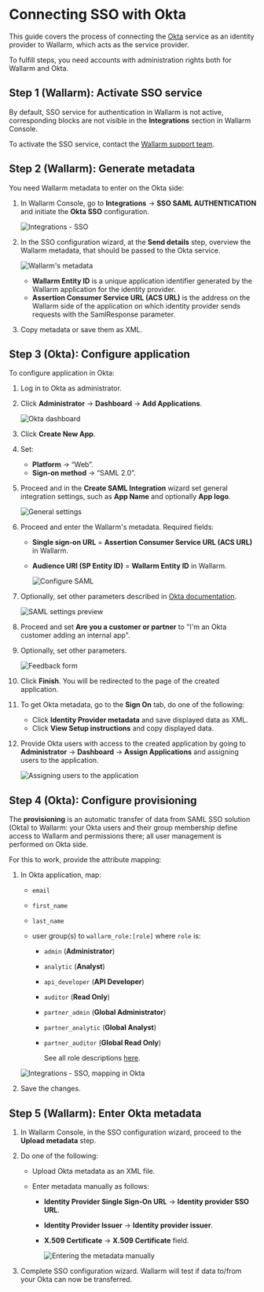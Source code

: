 #   Connecting SSO with Okta

[link-okta]:                        https://www.okta.com/
[img-dashboard]:            ../../../images/admin-guides/configuration-guides/sso/okta/dashboard.png
[img-general]:              ../../../images/admin-guides/configuration-guides/sso/okta/wizard-general.png  
[img-saml]:                 ../../../images/admin-guides/configuration-guides/sso/okta/wizard-saml.png
[img-saml-preview]:         ../../../images/admin-guides/configuration-guides/sso/okta/wizard-saml-preview.png
[img-feedback]:             ../../../images/admin-guides/configuration-guides/sso/okta/wizard-feedback.png
[link-okta-docs]:           https://help.okta.com/en/prod/Content/Topics/Apps/Apps_App_Integration_Wizard.htm
[img-transfer-metadata-manually]:   ../../../images/admin-guides/configuration-guides/sso/okta/transfer-metadata-manually.png
[img-sp-wizard-finish]:             ../../../images/admin-guides/configuration-guides/sso/okta/sp-wizard-finish.png
[img-sp-metadata]:              ../../../images/admin-guides/configuration-guides/sso/okta/sp-metadata.png
[img-assignments]:  ../../../images/admin-guides/configuration-guides/sso/okta/assignments.png

This guide covers the process of connecting the [Okta][link-okta] service as an identity provider to Wallarm, which acts as the service provider.

To fulfill steps, you need accounts with administration rights both for Wallarm and Okta.

## Step 1 (Wallarm): Activate SSO service

By default, SSO service for authentication in Wallarm is not active, corresponding blocks are not visible in the **Integrations** section in Wallarm Console.

To activate the SSO service, contact the [Wallarm support team](https://support.wallarm.com/).

## Step 2 (Wallarm): Generate metadata

You need Wallarm metadata to enter on the Okta side:

1. In Wallarm Console, go to **Integrations** → **SSO SAML AUTHENTICATION** and initiate the **Okta SSO** configuration.

    ![Integrations - SSO](../../../images/admin-guides/configuration-guides/sso/sso-integration-add.png)

1. In the SSO configuration wizard, at the **Send details** step, overview the Wallarm metadata, that should be passed to the Okta service.

    ![Wallarm's metadata][img-sp-metadata]

    * **Wallarm Entity ID** is a unique application identifier generated by the Wallarm application for the identity provider.
    * **Assertion Consumer Service URL (ACS URL)** is the address on the Wallarm side of the application on which identity provider sends requests with the SamlResponse parameter.

1. Copy metadata or save them as XML.

## Step 3 (Okta): Configure application

To configure application in Okta:

1. Log in to Okta as administrator.
1. Click **Administrator** → **Dashboard** → **Add Applications**.

    ![Okta dashboard][img-dashboard]

1. Click **Create New App**.
1. Set:

    * **Platform** → “Web”.
    * **Sign‑on method** → “SAML 2.0”.

1. Proceed and in the **Create SAML Integration** wizard set general integration settings, such as **App Name** and optionally **App logo**.

    ![General settings][img-general]

1. Proceed and enter the Wallarm's metadata. Required fields:

    *   **Single sign‑on URL** = **Assertion Consumer Service URL (ACS URL)** in Wallarm.
    *   **Audience URI (SP Entity ID)** = **Wallarm Entity ID** in Wallarm.

        ![Configure SAML][img-saml]

1. Optionally, set other parameters described in [Okta documentation][link-okta-docs].

    ![SAML settings preview][img-saml-preview]

1.  Proceed and set **Are you a customer or partner** to "I'm an Okta customer adding an internal app".
1. Optionally, set other parameters.

    ![Feedback form][img-feedback]

1. Click **Finish**. You will be redirected to the page of the created application.
1. To get Okta metadata, go to the **Sign On** tab, do one of the following:

    * Click **Identity Provider metadata** and save displayed data as XML.
    * Click **View Setup instructions** and copy displayed data.

1. Provide Okta users with access to the created application by going to **Administrator** → **Dashboard** → **Assign Applications** and assigning users to the application.

    ![Assigning users to the application][img-assignments]

## Step 4 (Okta): Configure provisioning

The **provisioning** is an automatic transfer of data from SAML SSO solution (Okta) to Wallarm: your Okta users and their group membership define access to Wallarm and permissions there; all user management is performed on Okta side.

For this to work, provide the attribute mapping:

1. In Okta application, map:

    * `email`
    * `first_name`
    * `last_name`
    * user group(s) to `wallarm_role:[role]` where `role` is:

        * `admin` (**Administrator**)
        * `analytic` (**Analyst**)
        * `api_developer` (**API Developer**)
        * `auditor` (**Read Only**)
        * `partner_admin` (**Global Administrator**)
        * `partner_analytic` (**Global Analyst**)
        * `partner_auditor` (**Global Read Only**)

            See all role descriptions [here](../../../user-guides/settings/users.md#user-roles).

    ![Integrations - SSO, mapping in Okta](../../../images/admin-guides/configuration-guides/sso/okta/wallarm-sso-okta-mapping.png)

1. Save the changes.

## Step 5 (Wallarm): Enter Okta metadata

1. In Wallarm Console, in the SSO configuration wizard, proceed to the **Upload metadata** step.
1. Do one of the following:

    * Upload Okta metadata as an XML file.
    * Enter metadata manually as follows:
    
        *   **Identity Provider Single Sign‑On URL** → **Identity provider SSO URL**.
        *   **Identity Provider Issuer** → **Identity provider issuer**.
        *   **X.509 Certificate** → **X.509 Certificate** field.
    
            ![Entering the metadata manually][img-transfer-metadata-manually]
    
1. Complete SSO configuration wizard. Wallarm will test if data to/from your Okta can now be transferred.
